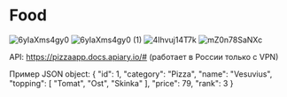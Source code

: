 # Food
![6yIaXms4gy0](https://user-images.githubusercontent.com/93870447/161041896-271d9057-374f-4f7f-805a-bf212459d9b8.jpg)
![6yIaXms4gy0 (1)](https://user-images.githubusercontent.com/93870447/161041972-d9f53d64-b550-4b91-9b2d-e83f9fae3f17.jpg)
![4Ihvuj14T7k](https://user-images.githubusercontent.com/93870447/161042012-bfc4c6f3-94aa-4e40-932e-213ee9b4bfbc.jpg)
![mZ0n78SaNXc](https://user-images.githubusercontent.com/93870447/161042246-eb0d3ef5-365b-4d67-b324-dba678b34ec4.jpg)







API: https://pizzaapp.docs.apiary.io/# (работает в России только с VPN)




Пример JSON object:
{
    "id": 1,
    "category": "Pizza",
    "name": "Vesuvius",
    "topping": [
      "Tomat",
      "Ost",
      "Skinka"
    ],
    "price": 79,
    "rank": 3
  }
  
